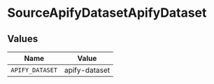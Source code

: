 # SourceApifyDatasetApifyDataset


## Values

| Name            | Value           |
| --------------- | --------------- |
| `APIFY_DATASET` | apify-dataset   |